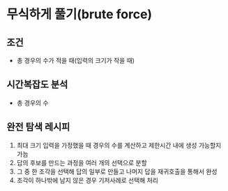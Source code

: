 # 무식하게 풀기(brute force)
## 조건
* 총 경우의 수가 적을 때(입력의 크기가 작을 때)
## 시간복잡도 분석
* 총 경우의 수
## 완전 탐색 레시피
1. 최대 크기 입력을 가정했을 때 경우의 수를 계산하고 제한시간 내에 생성 가능할지 가늠
2. 답의 후보를 만드는 과정을 여러 개의 선택으로 분할
3. 그 중 한 조각을 선택해 답의 일부로 만들고 나머지 답을 재귀호출을 통해서 완성
4. 조각이 하나밖에 남지 않은 경우 기저사례로 선택해 처리

